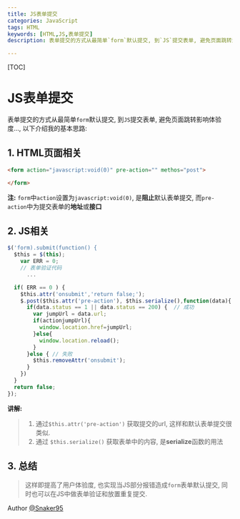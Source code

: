 ```yaml
---
title: JS表单提交
categories: JavaScript
tags: HTML
keywords: [HTML,JS,表单提交]
description: 表单提交的方式从最简单`form`默认提交, 到`JS`提交表单, 避免页面跳转影响体验度...

---
```


[TOC]

# JS表单提交
表单提交的方式从最简单`form`默认提交, 到`JS`提交表单, 避免页面跳转影响体验度..., 以下介绍我的基本思路:
<!--more-->
## 1. HTML页面相关
```html
<form action="javascript:void(0)" pre-action="" methos="post">

</form>
```
**注:** `form`中`action`设置为`javascript:void(0)`, 是**阻止**默认表单提交, 而`pre-action`中为提交表单的**地址**或**接口** 

## 2. JS相关
```js
$('form).submit(function() {		
  $this = $(this);
    var ERR = 0;
    // 表单验证代码
	  ...

  if( ERR == 0 ) {
    $this.attr('onsubmit','return false;');
    $.post($this.attr('pre-action'), $this.serialize(),function(data){
      if(data.status == 1 || data.status == 200) {  // 成功
        var jumpUrl = data.url;
        if(actionjumpUrl){
	      window.location.href=jumpUrl;
	    }else{
          window.location.reload();
        }
      }else { // 失败
        $this.removeAttr('onsubmit');
	  }
    })
  }
  return false;
});
```
**讲解:**
>  1. 通过`$this.attr('pre-action')` 获取提交的url, 这样和默认表单提交很类似.
>  2. 通过 `$this.serialize()` 获取表单中的内容, 是**serialize**函数的用法

##  3. 总结
> 这样即提高了用户体验度, 也实现当JS部分报错造成`form`表单默认提交, 同时也可以在JS中做表单验证和放置重复提交.

Author [@Snaker95][1]

[1]: http://www.sharedsea.com

